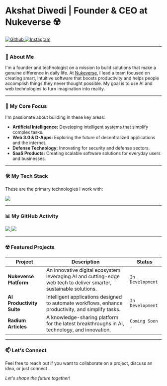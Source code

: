 # Akshat Diwedi | Founder & CEO at Nukeverse ☢️

<p align="left"> 
  <a href="https://github.com/Akshat-Diwedi" target="_blank">
    <image src="https://img.shields.io/static/v1?label=|&message=GITHUB&color=23555f&style=plastic&logo=github&logo-color=white" alt="Github"/>
  </a>
  
  <a href="https://www.instagram.com/akshat_diwedi_ceo/" target="_blank">
    <image src="https://img.shields.io/static/v1?label=|&message=INSTAGRAM&color=23555f&style=plastic&logo=instagram&logo-color=white" alt="Instagram"/>
  </a>
</p>

---

### 👋 About Me

I'm a founder and technologist on a mission to build solutions that make a genuine difference in daily life. At [Nukeverse](https://github.com/Akshat-Diwedi), I lead a team focused on creating smart, intuitive software that boosts productivity and helps people accomplish things they never thought possible. My goal is to use AI and web technologies to turn imagination into reality.

---

### 🚀 My Core Focus

I'm passionate about building in these key areas:
- **Artificial Intelligence:** Developing intelligent systems that simplify complex tasks.
- **Web 3.0 & D-Apps:** Exploring the future of decentralized applications and the internet.
- **Defense Technology:** Innovating for security and defense sectors.
- **SaaS Products:** Creating scalable software solutions for everyday users and businesses.

---

### 🛠️ My Tech Stack

These are the primary technologies I work with:

<p align="left">
  <a href="https://skillicons.dev">
    <img src="https://skillicons.dev/icons?i=nextjs,react,nodejs,python,javascript,html,css,git,github,vscode,figma" />
  </a>
</p>

---

### 📊 My GitHub Activity

<p align="left">
  <a href="https://github.com/anuraghazra/github-readme-stats">
    <img src="https://github-readme-stats.vercel.app/api?username=Akshat-Diwedi&show_icons=true&hide_border=true&theme=transparent&title_color=007bff&icon_color=007bff&text_color=e3e3e3&bg_color=0d1117" />
  </a>
  <a href="https://github.com/anuraghazra/github-readme-stats">
    <img src="https://github-readme-stats.vercel.app/api/top-langs/?username=Akshat-Diwedi&layout=compact&hide_border=true&theme=transparent&title_color=007bff&text_color=e3e3e3&bg_color=0d1117" />
  </a>
</p>

---

### ☢️ Featured Projects

| Project                   | Description                                                                                                        | Status           |
| ------------------------- | ------------------------------------------------------------------------------------------------------------------ | ---------------- |
| **Nukeverse Platform**    | An innovative digital ecosystem leveraging AI and cutting-edge web tech to deliver smarter, sustainable solutions. | `In Development` |
| **AI Productivity Suite** | Intelligent applications designed to automate workflows, enhance productivity, and simplify tasks.                 | `In Development` |
| **Radium Articles**       | A knowledge-sharing platform for the latest breakthroughs in AI, technology, and innovation.                       | `Coming Soon .`    |

---

### 📫 Let's Connect

Feel free to reach out if you want to collaborate on a project, discuss an idea, or just connect .


*Let's shape the future together!*

